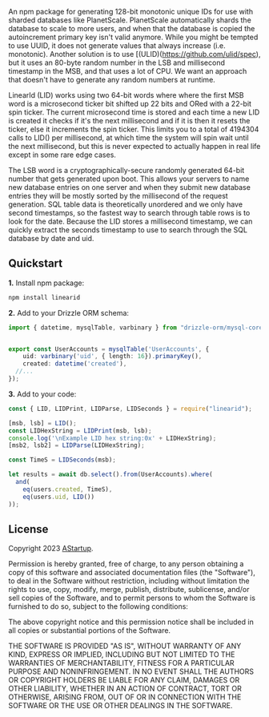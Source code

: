 An npm package for generating 128-bit monotonic unique IDs for use with sharded databases like PlanetScale. PlanetScale automatically shards the database to scale to more users, and when that the database is copied the autoincrement primary key isn't valid anymore. While you might be tempted to use UUID, it does not generate values that always increase (i.e. monotonic). Another solution is to use [(ULID)(https://github.com/ulid/spec), but it uses an 80-byte random number in the LSB and millisecond timestamp in the MSB, and that uses a lot of CPU. We want an approach that doesn't have to generate any random numbers at runtime.

LinearId (LID) works using two 64-bit words where where the first MSB word is a microsecond ticker bit shifted up 22 bits and ORed with a 22-bit spin ticker. The current microsecond time is stored and each time a new LID is created it checks if it's the next millisecond and if it is then  it resets the ticker, else it increments the spin ticker. This limits you to a total of 4194304 calls to LID() per millisecond, at which time the system will spin wait until the next millisecond, but this is never expected to actually happen in real life except in some rare edge cases.

The LSB word is a cryptographically-secure randomly generated 64-bit number that gets generated upon boot. This allows your servers to name new database entries on one server and when they submit new database entries they will be mostly sorted by the millisecond of the request generation. SQL table data is theoretically unordered and we only have second timestamps, so the fastest way to search through table rows is to look for the date. Because the LID stores a millisecond timestamp, we can quickly extract the seconds timestamp to use to search through the SQL database by date and uid.

## Quickstart

**1.** Install npm package:

```BASH
npm install linearid
```

**2.** Add to your Drizzle ORM schema:

```TypeScript
import { datetime, mysqlTable, varbinary } from "drizzle-orm/mysql-core";


export const UserAccounts = mysqlTable('UserAccounts', {
	uid: varbinary('uid', { length: 16}).primaryKey(),
	created: datetime('created'),
  //...
});
```

**3.** Add to your code:

```TypeScript
const { LID, LIDPrint, LIDParse, LIDSeconds } = require("linearid");

[msb, lsb] = LID();
const LIDHexString = LIDPrint(msb, lsb);
console.log('\nExample LID hex string:0x' + LIDHexString);
[msb2, lsb2] = LIDParse(LIDHexString);

const TimeS = LIDSeconds(msb);

let results = await db.select().from(UserAccounts).where(
  and(
    eq(users.created, TimeS), 
    eq(users.uid, LID())
));
```

## License

Copyright 2023 [AStartup](https://astartup.net).

Permission is hereby granted, free of charge, to any person obtaining a copy of this software and associated documentation files (the "Software"), to deal in the Software without restriction, including without limitation the rights to use, copy, modify, merge, publish, distribute, sublicense, and/or sell copies of the Software, and to permit persons to whom the Software is furnished to do so, subject to the following conditions:

The above copyright notice and this permission notice shall be included in all copies or substantial portions of the Software.

THE SOFTWARE IS PROVIDED "AS IS", WITHOUT WARRANTY OF ANY KIND, EXPRESS OR IMPLIED, INCLUDING BUT NOT LIMITED TO THE WARRANTIES OF MERCHANTABILITY, FITNESS FOR A PARTICULAR PURPOSE AND NONINFRINGEMENT. IN NO EVENT SHALL THE AUTHORS OR COPYRIGHT HOLDERS BE LIABLE FOR ANY CLAIM, DAMAGES OR OTHER LIABILITY, WHETHER IN AN ACTION OF CONTRACT, TORT OR OTHERWISE, ARISING FROM, OUT OF OR IN CONNECTION WITH THE SOFTWARE OR THE USE OR OTHER DEALINGS IN THE SOFTWARE.
